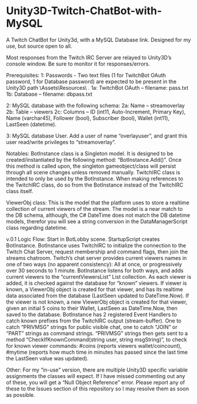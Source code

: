 # Unity3D-Twitch-ChatBot-with-MySQL
A Twitch ChatBot for Unity3d, with a MySQL Database link. Designed for my use, but source open to all.

Most responses from the Twitch IRC Server are relayed to Unity3D’s console window. Be sure to monitor it for responses/errors.

Prerequisites: 
1: Passwords - Two text files (1 for TwitchBot OAuth password, 1 for Database password) are expected to be present in the Unity3D path \Assets\Resources\ . 
	1a: TwitchBot OAuth – filename: pass.txt
	1b: Database – filename: dbpass.txt

2: MySQL database with the following schema:
	2a: Name – streamoverlay
	2b: Table – viewers
	2c: Columns – ID (int11, Auto-Increment, Primary Key), Name (varchar45), Follower (bool), 	Subscriber (bool), Wallet (int11), LastSeen (datetime).

3: MySQL database User. Add a user of name “overlayuser”, and grant this user read/write privileges to “streamoverlay”.

Notables: 
BotInstance class is a Singleton model. It is designed to be created/instantiated by the following method: “BotInstance.Add()”. Once this method is called upon, the singleton gameobject/class will persist through all scene changes unless removed manually.
TwitchIRC class is intended to only be used by the BotInstance. When making references to the TwitchIRC class, do so from the BotInstance instead of the TwitchIRC class itself.

ViewerObj class: This is the model that the platform uses to store a realtime collection of current viewers of the stream. The model is a near match to the DB schema, although, the C# DateTime does not match the DB datetime models, therefor you will see a string conversion in the DataManagerScript class regarding datetime.

v.0.1 Logic Flow:
Start in BotLobby scene.
StartupScript creates BotInstance.
BotInstance uses TwitchIRC to initialize the connection to the Twitch Chat Server, request membership and command flags, then join the streams chatroom.
Twitch’s chat server provides current viewers names in one of two ways (no apparent consistency): All at once, or progressively over 30 seconds to 1 minute. BotInstance listens for both ways, and adds current viewers to the “currentViewersList” List<ViewerObj> collection.
As each viewer is added, it is checked against the database for “known” viewers. If viewer is known, a ViewerObj object is created for that viewer, and has its realtime data associated from the database (LastSeen updated to DateTime.Now). If the viewer is not known, a new ViewerObj object is created for that viewer, given an initial 5 coins to their Wallet, LastSeen as DateTime.Now, then saved to the database.
BotInstance has 2 registered Event Handlers to catch known prefixes from the TwitchIRC output (stream-buffer). One to catch “PRIVMSG” strings for public visible chat, one to catch “JOIN” or “PART” strings as command strings.
“PRIVMSG” strings then gets sent to a method “CheckIfKnownCommand(string user, string msgString)”, to check for known viewer commands: #coins (reports viewers wallet/coincount), #mytime (reports how much time in minutes has passed since the last time the LastSeen value was updated).

Other: 
For my “in-use” version, there are multiple Unity3D specific variable assignments the classes will expect. If I have missed commenting out any of these, you will get a “Null Object Reference” error. Please report any of these to the Issues section of this repository so I may resolve them as soon as possible.

